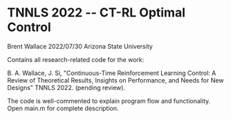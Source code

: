 # TNNLS 2022 -- CT-RL Optimal Control

Brent Wallace
2022/07/30
Arizona State University

Contains all research-related code for the work:
  
B. A. Wallace, J. Si, "Continuous-Time Reinforcement Learning Control: A Review of Theoretical Results, Insights on Performance, and Needs for New Designs" TNNLS 2022. (pending review).
  
The code is well-commented to explain program flow and functionality. Open main.m for complete description.
